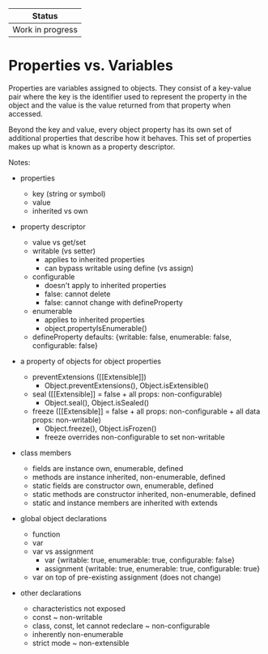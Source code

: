 | Status |
| --- |
| Work in progress |

# Properties vs. Variables

Properties are variables assigned to objects. They consist of a key-value pair where the key is the identifier used to represent the property in the object and the value is the value returned from that property when accessed.

Beyond the key and value, every object property has its own set of additional properties that describe how it behaves.  This set of properties makes up what is known as a property descriptor.  

Notes:

- properties
  - key (string or symbol)
  - value
  - inherited vs own
  
- property descriptor
  - value vs get/set
  - writable (vs setter)
    - applies to inherited properties
    - can bypass writable using define (vs assign)
  - configurable
    - doesn't apply to inherited properties
    - false: cannot delete
    - false: cannot change with defineProperty
  - enumerable
    - applies to inherited properties
    - object.propertyIsEnumerable()
  - defineProperty defaults: {writable: false, enumerable: false, configurable: false}

- a property of objects for object properties
  - preventExtensions ([[Extensible]])
    - Object.preventExtensions(), Object.isExtensible()
  - seal ([[Extensible]] = false + all props: non-configurable)
    - Object.seal(), Object.isSealed()
  - freeze ([[Extensible]] = false + all props: non-configurable + all data props: non-writable)
    - Object.freeze(), Object.isFrozen()
    - freeze overrides non-configurable to set non-writable

- class members
  - fields are instance own, enumerable, defined
  - methods are instance inherited, non-enumerable, defined
  - static fields are constructor own, enumerable, defined
  - static methods are constructor inherited, non-enumerable, defined
  - static and instance members are inherited with extends
 
 - global object declarations
   - function
   - var
   - var vs assignment
     - var {writable: true, enumerable: true, configurable: false}
     - assignment {writable: true, enumerable: true, configurable: true}
   - var on top of pre-existing assignment (does not change)
   
 - other declarations
   - characteristics not exposed
   - const ~ non-writable
   - class, const, let cannot redeclare ~ non-configurable
   - inherently non-enumerable
   - strict mode ~ non-extensible
  
